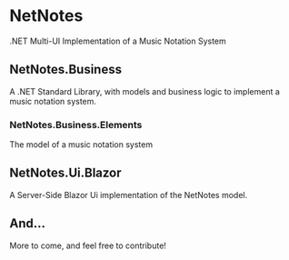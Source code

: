 # NetNotes
.NET Multi-UI Implementation of a Music Notation System

## NetNotes.Business
A .NET Standard Library, with models and business logic to implement a music notation system.
### NetNotes.Business.Elements
The model of a music notation system

## NetNotes.Ui.Blazor
A Server-Side Blazor Ui implementation of the NetNotes model.

## And...
More to come, and feel free to contribute!
